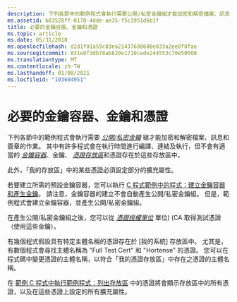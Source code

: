 ```yaml
---
description: 下列各節中的範例程式會執行需要公開/私密金鑰組才能加密和解密檔案、訊息和簽章的作業。
ms.assetid: b03528ff-0170-4dde-ae35-f5c3951d6b1f
title: 必要的金鑰容器、金鑰和憑證
ms.topic: article
ms.date: 05/31/2018
ms.openlocfilehash: d2d1f01a59c83ea21437608608e033a2ee0f8fae
ms.sourcegitcommit: 831e8f3db78ab820e1710cede244553c70e50500
ms.translationtype: MT
ms.contentlocale: zh-TW
ms.lasthandoff: 01/08/2021
ms.locfileid: "103694951"
---
```

# <a name="necessary-key-containers-keys-and-certificates"></a>必要的金鑰容器、金鑰和憑證

下列各節中的範例程式會執行需要 [*公開/私密金鑰*](../secgloss/p-gly.md) 組才能加密和解密檔案、訊息和簽章的作業。 其中有許多程式會在執行時間進行編譯、連結及執行，但不會有適當的 [*金鑰容器*](../secgloss/k-gly.md)、金鑰、 [*憑證存放區*](../secgloss/c-gly.md)和憑證存在於這些存放區中。

此外，「我的存放區」中的某些憑證必須設定部分的擴充屬性。

若要建立所需的預設金鑰容器，您可以執行 [C 程式範例中的程式：建立金鑰容器和產生金鑰](example-c-program-creating-a-key-container-and-generating-keys.md)。 請注意，金鑰容器的建立不會自動產生公開/私密金鑰組。 但是，範例程式會建立金鑰容器，並產生公開/私密金鑰組。

在產生公開/私密金鑰組之後，您可以從 [*憑證授權單位*](../secgloss/c-gly.md) 單位)  (CA 取得測試憑證（使用這些金鑰）。

有幾個程式假設具有特定主體名稱的憑證存在於 [我的系統] 存放區中。 尤其是，有數個程式會尋找主體名稱為 "Full Test Cert" 和 "Hortense" 的憑證。 您可以在程式碼中變更憑證的主體名稱，以符合「我的憑證存放區」中存在之憑證的主體名稱。

在 [範例 C 程式中執行範例程式：列出存放區](example-c-program-listing-the-certificates-in-a-store.md) 中的憑證將會顯示存放區中的所有憑證，以及在這些憑證上設定的所有擴充屬性。

 

 
